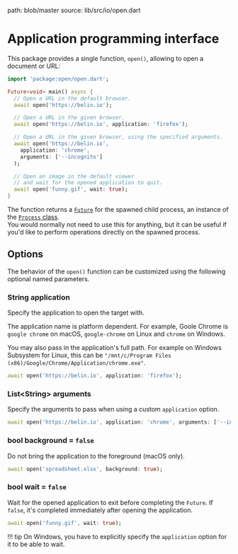 path: blob/master
source: lib/src/io/open.dart

# Application programming interface
This package provides a single function, `open()`, allowing to open a document or URL:

```dart
import 'package:open/open.dart';

Future<void> main() async {
  // Open a URL in the default browser.
  await open('https://belin.io');

  // Open a URL in the given browser.
  await open('https://belin.io', application: 'firefox');

  // Open a URL in the given browser, using the specified arguments.
  await open('https://belin.io',
    application: 'chrome',
    arguments: ['--incognito']
  );

  // Open an image in the default viewer
  // and wait for the opened application to quit.
  await open('funny.gif', wait: true);
}
```

The function returns a [`Future`](https://api.dart.dev/stable/dart-async/Future-class.html) for the spawned child process, an instance of the [`Process` class](https://api.dart.dev/stable/dart-io/Process-class.html).  
You would normally not need to use this for anything, but it can be useful if you'd like to perform operations directly on the spawned process.

## Options
The behavior of the `open()` function can be customized using the following optional named parameters.

### String **application**
Specify the application to open the target with.

The application name is platform dependent. For example, Goole Chrome is `google chrome` on macOS, `google-chrome` on Linux and `chrome` on Windows.

You may also pass in the application's full path. For example on Windows Subsystem for Linux, this can be `"/mnt/c/Program Files (x86)/Google/Chrome/Application/chrome.exe"`.

```dart
await open('https://belin.io', application: 'firefox');
```

### List&lt;String&gt; **arguments**
Specify the arguments to pass when using a custom `application` option.

```dart
await open('https://belin.io', application: 'chrome', arguments: ['--incognito']);
```

### bool **background** = `false`
Do not bring the application to the foreground (macOS only).

```dart
await open('spreadsheet.xlsx', background: true);
```

### bool **wait** = `false`
Wait for the opened application to exit before completing the `Future`. If `false`, it's completed immediately after opening the application.

```dart
await open('funny.gif', wait: true);
```

!!! tip
    On Windows, you have to explicitly specify the `application` option for it to be able to wait.
